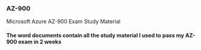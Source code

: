### AZ-900
Microsoft Azure AZ-900 Exam Study Material

#### The word documents contain all the study material I used to pass my AZ-900 exam in 2 weeks


